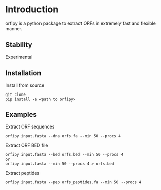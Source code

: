 # Introduction
orfipy is a python package to extract ORFs in extremely fast and flexible manner.

## Stability
Experimental

## Installation
Install from source

```
git clone 
pip install -e <path to orfipy>
```

## Examples

Extract ORF sequences
```
orfipy input.fasta --dna orfs.fa --min 50 --procs 4
```

Extract ORF BED file
```
orfipy input.fasta --bed orfs.bed --min 50 --procs 4
or
orfipy input.fasta --min 50 --procs 4 > orfs.bed 
```

Extract peptides
```
orfipy input.fasta --pep orfs_peptides.fa --min 50 --procs 4
```
